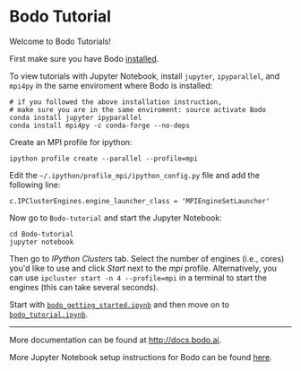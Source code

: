 # Bodo Tutorial
Welcome to Bodo Tutorials!

First make sure you have Bodo [installed](http://docs.bodo.ai/dev/source/install.html).

To view tutorials with Jupyter Notebook, install `jupyter`, `ipyparallel`, and `mpi4py` in the same enviroment where Bodo is installed:

    # if you followed the above installation instruction, 
    # make sure you are in the same enviroment: source activate Bodo 
    conda install jupyter ipyparallel
    conda install mpi4py -c conda-forge --no-deps

Create an MPI profile for ipython:

    ipython profile create --parallel --profile=mpi

Edit the `~/.ipython/profile_mpi/ipython_config.py` file
and add the following line:

    c.IPClusterEngines.engine_launcher_class = 'MPIEngineSetLauncher'

Now go to `Bodo-tutorial` and start the Jupyter Notebook:

    cd Bodo-tutorial
    jupyter notebook

Then go to *IPython Clusters* tab. Select the
number of engines (i.e., cores) you'd like to use and click *Start* next to the
*mpi* profile. Alternatively, you can use `ipcluster start -n 4 --profile=mpi`
in a terminal to start the engines (this can take several seconds).

Start with [`bodo_getting_started.ipynb`](https://github.com/Bodo-inc/Bodo-tutorial/blob/master/bodo_getting_started.ipynb) 
and then move on to [`bodo_tutorial.ipynb`](https://github.com/Bodo-inc/Bodo-tutorial/blob/master/bodo_tutorial.ipynb).

_________________________
More documentation can be found at http://docs.bodo.ai.

More Jupyter Notebook setup instructions for Bodo can be found [here](http://docs.bodo.ai/dev/source/jupyter.html).
